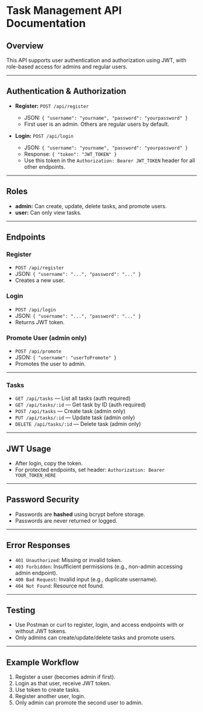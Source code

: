 # Task Management API Documentation

## Overview

This API supports user authentication and authorization using JWT, with role-based access for admins and regular users.

---

## Authentication & Authorization

- **Register:** `POST /api/register`
  - JSON: `{ "username": "yourname", "password": "yourpassword" }`
  - First user is an admin. Others are regular users by default.

- **Login:** `POST /api/login`
  - JSON: `{ "username": "yourname", "password": "yourpassword" }`
  - Response: `{ "token": "JWT_TOKEN" }`
  - Use this token in the `Authorization: Bearer JWT_TOKEN` header for all other endpoints.

---

## Roles

- **admin:** Can create, update, delete tasks, and promote users.
- **user:** Can only view tasks.

---

## Endpoints

### Register

- `POST /api/register`
- JSON: `{ "username": "...", "password": "..." }`
- Creates a new user.

### Login

- `POST /api/login`
- JSON: `{ "username": "...", "password": "..." }`
- Returns JWT token.

### Promote User (admin only)

- `POST /api/promote`
- JSON: `{ "username": "userToPromote" }`
- Promotes the user to admin.

---

### Tasks

- `GET /api/tasks` — List all tasks (auth required)
- `GET /api/tasks/:id` — Get task by ID (auth required)
- `POST /api/tasks` — Create task (admin only)
- `PUT /api/tasks/:id` — Update task (admin only)
- `DELETE /api/tasks/:id` — Delete task (admin only)

---

## JWT Usage

- After login, copy the token.
- For protected endpoints, set header: `Authorization: Bearer YOUR_TOKEN_HERE`

---

## Password Security

- Passwords are **hashed** using bcrypt before storage.
- Passwords are never returned or logged.

---

## Error Responses

- `401 Unauthorized`: Missing or invalid token.
- `403 Forbidden`: Insufficient permissions (e.g., non-admin accessing admin endpoint).
- `400 Bad Request`: Invalid input (e.g., duplicate username).
- `404 Not Found`: Resource not found.

---

## Testing

- Use Postman or curl to register, login, and access endpoints with or without JWT tokens.
- Only admins can create/update/delete tasks and promote users.

---

## Example Workflow

1. Register a user (becomes admin if first).
2. Login as that user, receive JWT token.
3. Use token to create tasks.
4. Register another user, login.
5. Only admin can promote the second user to admin.
